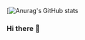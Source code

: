 [![Anurag's GitHub stats](https://github-readme-stats.vercel.app/api?username=tanruixin458&count_private=true&show_icons=true&include_all_commits=true)

### Hi there 👋

<!--
**tanruixin458/tanruixin458** is a ✨ _special_ ✨ repository because its `README.md` (this file) appears on your GitHub profile.

Here are some ideas to get you started:

- 🔭 I’m currently working on ...
- 🌱 I’m currently learning ...
- 👯 I’m looking to collaborate on ...
- 🤔 I’m looking for help with ...
- 💬 Ask me about ...
- 📫 How to reach me: ...
- 😄 Pronouns: ...
- ⚡ Fun fact: ...
-->
